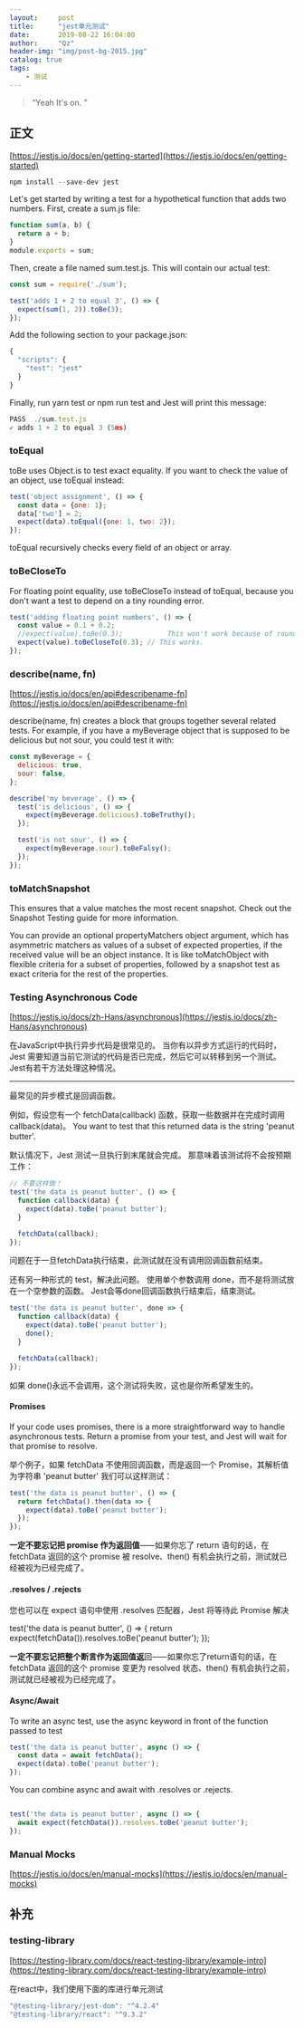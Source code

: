 ```yaml
---
layout:     post
title:      "jest单元测试"
date:       2019-08-22 16:04:00
author:     "Qz"
header-img: "img/post-bg-2015.jpg"
catalog: true
tags:
    - 测试
---
```


> “Yeah It's on. ”


## 正文


[https://jestjs.io/docs/en/getting-started](https://jestjs.io/docs/en/getting-started)


```javascript
npm install --save-dev jest
```


Let's get started by writing a test for a hypothetical function that adds two numbers. First, create a sum.js file:
```javascript
function sum(a, b) {
  return a + b;
}
module.exports = sum;
```
Then, create a file named sum.test.js. This will contain our actual test:

```javascript
const sum = require('./sum');

test('adds 1 + 2 to equal 3', () => {
  expect(sum(1, 2)).toBe(3);
});
```


Add the following section to your package.json:

```javascript
{
  "scripts": {
    "test": "jest"
  }
}
```

Finally, run yarn test or npm run test and Jest will print this message:


```javascript
PASS  ./sum.test.js
✓ adds 1 + 2 to equal 3 (5ms)
```



### toEqual

toBe uses Object.is to test exact equality. If you want to check the value of an object, use toEqual instead:

```javascript
test('object assignment', () => {
  const data = {one: 1};
  data['two'] = 2;
  expect(data).toEqual({one: 1, two: 2});
});

```



toEqual recursively checks every field of an object or array.




### toBeCloseTo


For floating point equality, use toBeCloseTo instead of toEqual, because you don't want a test to depend on a tiny rounding error.

```javascript
test('adding floating point numbers', () => {
  const value = 0.1 + 0.2;
  //expect(value).toBe(0.3);           This won't work because of rounding error
  expect(value).toBeCloseTo(0.3); // This works.
});
```




### describe(name, fn)

[https://jestjs.io/docs/en/api#describename-fn](https://jestjs.io/docs/en/api#describename-fn)

describe(name, fn) creates a block that groups together several related tests. For example, if you have a myBeverage object that is supposed to be delicious but not sour, you could test it with:



```javascript
const myBeverage = {
  delicious: true,
  sour: false,
};

describe('my beverage', () => {
  test('is delicious', () => {
    expect(myBeverage.delicious).toBeTruthy();
  });

  test('is not sour', () => {
    expect(myBeverage.sour).toBeFalsy();
  });
});
```



### toMatchSnapshot

This ensures that a value matches the most recent snapshot. Check out the Snapshot Testing guide for more information.


You can provide an optional propertyMatchers object argument, which has asymmetric matchers as values of a subset of expected properties, if the received value will be an object instance. It is like toMatchObject with flexible criteria for a subset of properties, followed by a snapshot test as exact criteria for the rest of the properties.








### Testing Asynchronous Code


[https://jestjs.io/docs/zh-Hans/asynchronous](https://jestjs.io/docs/zh-Hans/asynchronous)


在JavaScript中执行异步代码是很常见的。 当你有以异步方式运行的代码时，Jest 需要知道当前它测试的代码是否已完成，然后它可以转移到另一个测试。 Jest有若干方法处理这种情况。



----



最常见的异步模式是回调函数。

例如，假设您有一个 fetchData(callback) 函数，获取一些数据并在完成时调用 callback(data)。 You want to test that this returned data is the string 'peanut butter'.

默认情况下，Jest 测试一旦执行到末尾就会完成。 那意味着该测试将不会按预期工作：

```javascript
// 不要这样做！
test('the data is peanut butter', () => {
  function callback(data) {
    expect(data).toBe('peanut butter');
  }

  fetchData(callback);
});
```
问题在于一旦fetchData执行结束，此测试就在没有调用回调函数前结束。

还有另一种形式的 test，解决此问题。 使用单个参数调用 done，而不是将测试放在一个空参数的函数。 Jest会等done回调函数执行结束后，结束测试。
```javascript
test('the data is peanut butter', done => {
  function callback(data) {
    expect(data).toBe('peanut butter');
    done();
  }

  fetchData(callback);
});
```
如果 done()永远不会调用，这个测试将失败，这也是你所希望发生的。




#### Promises


If your code uses promises, there is a more straightforward way to handle asynchronous tests. Return a promise from your test, and Jest will wait for that promise to resolve. 


举个例子，如果 fetchData 不使用回调函数，而是返回一个 Promise，其解析值为字符串 'peanut butter' 我们可以这样测试：


```javascript
test('the data is peanut butter', () => {
  return fetchData().then(data => {
    expect(data).toBe('peanut butter');
  });
});
```



**一定不要忘记把 promise 作为返回值**⸺如果你忘了 return 语句的话，在 fetchData 返回的这个 promise 被 resolve、then() 有机会执行之前，测试就已经被视为已经完成了。



#### .resolves / .rejects

您也可以在 expect 语句中使用 .resolves 匹配器，Jest 将等待此 Promise 解决


test('the data is peanut butter', () => {
  return expect(fetchData()).resolves.toBe('peanut butter');
});


**一定不要忘记把整个断言作为返回值返**回⸺如果你忘了return语句的话，在 fetchData 返回的这个 promise 变更为 resolved 状态、then() 有机会执行之前，测试就已经被视为已经完成了。



#### Async/Await

To write an async test, use the async keyword in front of the function passed to test


```javascript
test('the data is peanut butter', async () => {
  const data = await fetchData();
  expect(data).toBe('peanut butter');
});
```


You can combine async and await with .resolves or .rejects.


```javascript

test('the data is peanut butter', async () => {
  await expect(fetchData()).resolves.toBe('peanut butter');
});
```




### Manual Mocks

[https://jestjs.io/docs/en/manual-mocks](https://jestjs.io/docs/en/manual-mocks)





## 补充







### testing-library

[https://testing-library.com/docs/react-testing-library/example-intro](https://testing-library.com/docs/react-testing-library/example-intro)



在react中，我们使用下面的库进行单元测试

```js
"@testing-library/jest-dom": "^4.2.4"
"@testing-library/react": "^9.3.2"
```

































